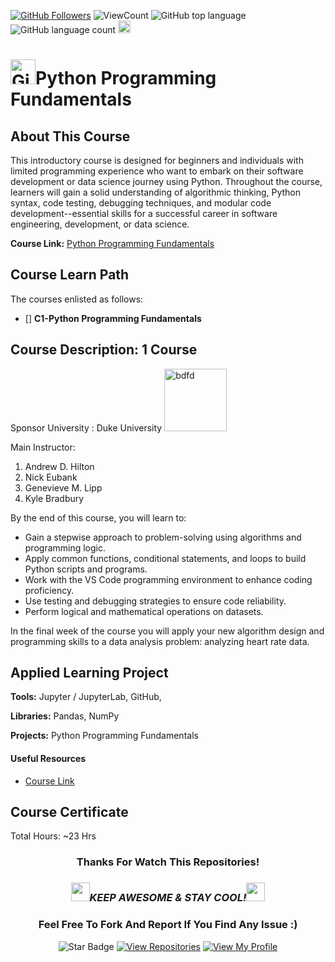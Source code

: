 <!--
 * @Author: BDFD
 * @Date: 2022-01-12 22:38:38
 * @LastEditTime: 2022-02-23 12:24:43
 * @LastEditors: BDFD
 * @Description:
 * @FilePath: \3.0-Course-Name_Coursera_Template\README.md
-->

<a href="https://github.com/bdfd"><img src="https://img.shields.io/github/followers/bdfd?label=Follow%20Me&logo=github" alt="GitHub Followers" /></a>
![ViewCount](<https://views.whatilearened.today/views/github/$(github_user)/$(repo_address).svg?cache=remove>)
![GitHub top language](https://img.shields.io/github/languages/top/BDFD-LearningGround/Coursera-Python-Programming-Fundamentals-OP?style=flat)
![GitHub language count](https://img.shields.io/github/languages/count/BDFD-LearningGround/Coursera-Python-Programming-Fundamentals-OP?style=flat)
<img height=20 src="https://cdn.jsdelivr.net/gh/bdfd/Personal_Image_Repo/7.Color-Icon/Status/On_Progress.svg" alt="bdfd" />

<!-- <img height=20 src="https://cdn.jsdelivr.net/gh/bdfd/Personal_Image_Repo/7.Color-Icon/Status/Finish.svg" alt="bdfd" /> -->

# <a href="https://github.com/bdfd"><img height=40 src="https://cdn.jsdelivr.net/gh/bdfd/Personal_Image_Repo/4.Stamp/BDFD_Stamp.png" alt="GitHub Followers" /></a>Python Programming Fundamentals

## About This Course

This introductory course is designed for beginners and individuals with limited programming experience who want to embark on their software development or data science journey using Python. Throughout the course, learners will gain a solid understanding of algorithmic thinking, Python syntax, code testing, debugging techniques, and modular code development--essential skills for a successful career in software engineering, development, or data science.

**Course Link:** [Python Programming Fundamentals](https://www.coursera.org/learn/python-programming-fundamentals/)

## Course Learn Path

The courses enlisted as follows:

- [] **C1-Python Programming Fundamentals**

## Course Description: 1 Course

Sponsor University : Duke University
<img height=100 src="https://cdn.jsdelivr.net/gh/bdfd/Personal_Image_Repo/10.%20Course_Learning/1.0%20Coursera/Duke%20University-1.png" alt="bdfd" />

Main Instructor:

1. Andrew D. Hilton
2. Nick Eubank
3. Genevieve M. Lipp
4. Kyle Bradbury

By the end of this course, you will learn to:

- Gain a stepwise approach to problem-solving using algorithms and programming logic.
- Apply common functions, conditional statements, and loops to build Python scripts and programs.
- Work with the VS Code programming environment to enhance coding proficiency.
- Use testing and debugging strategies to ensure code reliability.
- Perform logical and mathematical operations on datasets.

In the final week of the course you will apply your new algorithm design and programming skills to a data analysis problem: analyzing heart rate data.

## Applied Learning Project

**Tools:** Jupyter / JupyterLab, GitHub,

**Libraries:** Pandas, NumPy

**Projects:** Python Programming Fundamentals

#### Useful Resources

- [Course Link](https://www.coursera.org/learn/python-programming-fundamentals/)

## Course Certificate

Total Hours: ~23 Hrs

<div align="center">

### Thanks For Watch This Repositories!

### <img src="https://media.giphy.com/media/WUlplcMpOCEmTGBtBW/giphy.gif" width="30"><i>KEEP AWESOME & STAY COOL!</i><img src="https://media.giphy.com/media/WUlplcMpOCEmTGBtBW/giphy.gif" width="30">

### Feel Free To Fork And Report If You Find Any Issue :)

![Star Badge](https://img.shields.io/static/v1?label=%F0%9F%8C%9F&message=If%20Useful&style=style=flat&color=BC4E99)
[![View Repositories](https://img.shields.io/badge/View-My_Repositories-blue?logo=GitHub)](https://github.com/bdfd?tab=repositories)
[![View My Profile](https://img.shields.io/badge/View-My_Profile-green?logo=GitHub)](https://github.com/bdfd)

</div>

<!-- ![Certificate](https://cdn.jsdelivr.net/gh/BDFD-LearningGround/Certificate-Folder/6.0-Others/Course-Version%20Control%20with%20Git/Course-Version%20Control%20with%20Git.jpeg) -->
